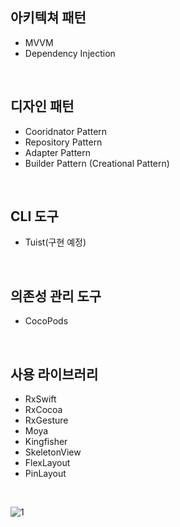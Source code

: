 <h2>아키텍쳐 패턴</h2>

* MVVM
* Dependency Injection

<br>

<h2>디자인 패턴</h2>

* Cooridnator Pattern
* Repository Pattern
* Adapter Pattern
* Builder Pattern (Creational Pattern)

<br>

<h2>CLI 도구</h2>

* Tuist(구현 예정)

<br>

<h2>의존성 관리 도구</h2>

* CocoPods

<br>

<h2>사용 라이브러리</h2>

* RxSwift
* RxCocoa
* RxGesture
* Moya
* Kingfisher
* SkeletonView
* FlexLayout
* PinLayout

<br>

![1](https://github.com/wnsgur9137/MyMusic/assets/83490421/9b2c30dc-7101-4c4c-8309-539a411e8bbb)

